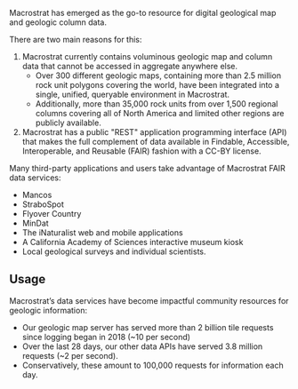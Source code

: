 Macrostrat has emerged as the go-to resource for digital geological map and
geologic column data.

There are two main reasons for this:

1. Macrostrat currently contains voluminous geologic map and column data that cannot be accessed in aggregate anywhere else.
	- Over 300 different geologic maps, containing more than 2.5 million rock unit polygons covering the world, have been integrated into a single, unified, queryable environment in Macrostrat.
	- Additionally, more than 35,000 rock units from over 1,500 regional columns covering all of North America and limited other regions are publicly available.
2. Macrostrat has a public "REST" application programming interface (API) that makes the full complement of data available in Findable, Accessible, Interoperable, and Reusable (FAIR) fashion with a CC-BY license.

Many third-party applications and users take advantage of Macrostrat FAIR data services:

- Mancos
- StraboSpot
- Flyover Country
- MinDat
- The iNaturalist web and mobile applications
- A California Academy of Sciences interactive museum kiosk
- Local geological surveys and individual scientists.

## Usage

Macrostrat’s data services have become impactful community resources for geologic information:
- Our geologic map server has served more than 2 billion tile requests since logging began in 2018 (~10 per second)
- Over the last 28 days, our other data APIs have served 3.8 million requests (~2 per second).
- Conservatively, these amount to 100,000 requests for information each day.
